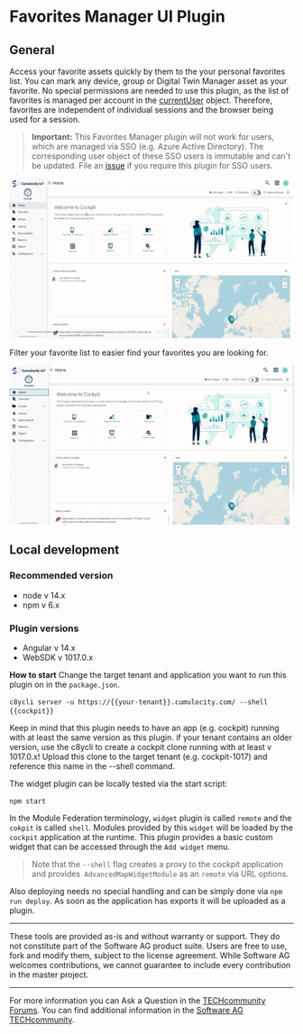 # Favorites Manager UI Plugin

## General

Access your favorite assets quickly by them to the your personal favorites list. You can mark any device, group or Digital Twin Manager asset as your favorite. No special permissions are needed to use this plugin, as the list of favorites is managed per account in the [currentUser](https://cumulocity.com/api/core/#tag/Current-User) object. Therefore, favorites are independent of individual sessions and the browser being used for a session.

> **Important:** This Favorites Manager plugin will not work for users, which are managed via SSO (e.g. Azure Active Directory). The corresponding user object of these SSO users is immutable and can't be updated. File an [issue](https://github.com/SoftwareAG/cumulocity-favorites-manager-plugin/issues) if you require this plugin for SSO users. 

![alt manage favorites](/assets/favorites-manager-01.gif)

Filter your favorite list to easier find your favorites you are looking for.

![alt filter favorites](/assets/favorites-manager-02.gif)

## Local development

### Recommended version

- node v 14.x
- npm v 6.x

### Plugin versions

- Angular v 14.x
- WebSDK v 1017.0.x

**How to start**
Change the target tenant and application you want to run this plugin on in the `package.json`.

```
c8ycli server -u https://{{your-tenant}}.cumulocity.com/ --shell {{cockpit}}
```

Keep in mind that this plugin needs to have an app (e.g. cockpit) running with at least the same version as this plugin. if your tenant contains an older version, use the c8ycli to create a cockpit clone running with at least v 1017.0.x! Upload this clone to the target tenant (e.g. cockpit-1017) and reference this name in the --shell command.

The widget plugin can be locally tested via the start script:

```
npm start
```

In the Module Federation terminology, `widget` plugin is called `remote` and the `cokpit` is called `shell`. Modules provided by this `widget` will be loaded by the `cockpit` application at the runtime. This plugin provides a basic custom widget that can be accessed through the `Add widget` menu.

> Note that the `--shell` flag creates a proxy to the cockpit application and provides` AdvancedMapWidgetModule` as an `remote` via URL options.

Also deploying needs no special handling and can be simply done via `npm run deploy`. As soon as the application has exports it will be uploaded as a plugin.

---

These tools are provided as-is and without warranty or support. They do not constitute part of the Software AG product suite. Users are free to use, fork and modify them, subject to the license agreement. While Software AG welcomes contributions, we cannot guarantee to include every contribution in the master project.

---

For more information you can Ask a Question in the [TECHcommunity Forums](http://tech.forums.softwareag.com/techjforum/forums/list.page?product=cumulocity).
You can find additional information in the [Software AG TECHcommunity](http://techcommunity.softwareag.com/home/-/product/name/cumulocity).
